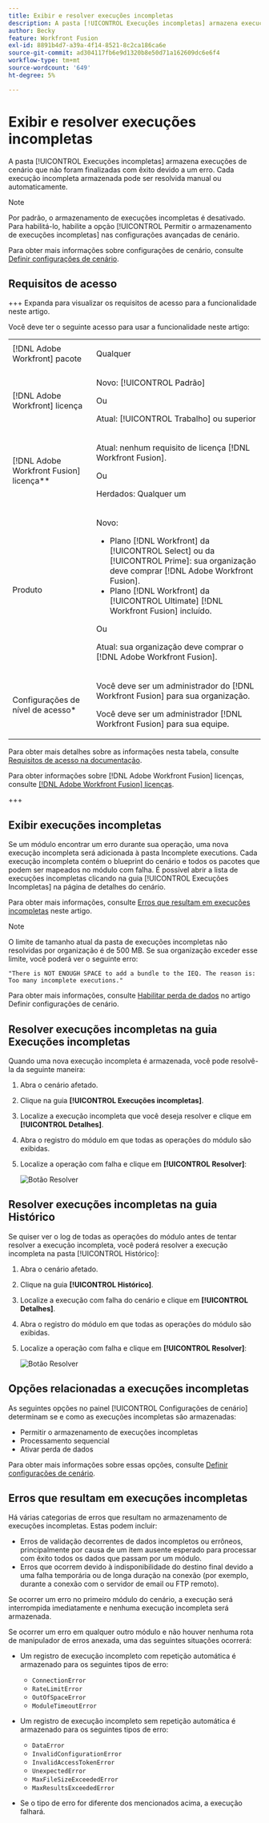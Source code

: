 ```yaml
---
title: Exibir e resolver execuções incompletas
description: A pasta [!UICONTROL Execuções incompletas] armazena execuções de cenário que não foram finalizadas com êxito devido a um erro. Cada execução incompleta armazenada pode ser resolvida manual ou automaticamente.
author: Becky
feature: Workfront Fusion
exl-id: 8891b4d7-a39a-4f14-8521-8c2ca186ca6e
source-git-commit: ad304117fb6e9d1320b8e50d71a162609dc6e6f4
workflow-type: tm+mt
source-wordcount: '649'
ht-degree: 5%

---
```


# Exibir e resolver execuções incompletas

A pasta [!UICONTROL Execuções incompletas] armazena execuções de cenário que não foram finalizadas com êxito devido a um erro. Cada execução incompleta armazenada pode ser resolvida manual ou automaticamente.

>[!NOTE]
>
>Por padrão, o armazenamento de execuções incompletas é desativado. Para habilitá-lo, habilite a opção [!UICONTROL Permitir o armazenamento de execuções incompletas] nas configurações avançadas de cenário.
>
>Para obter mais informações sobre configurações de cenário, consulte [Definir configurações de cenário](/help/workfront-fusion/create-scenarios/config-scenarios-settings/configure-scenario-settings.md).

## Requisitos de acesso

+++ Expanda para visualizar os requisitos de acesso para a funcionalidade neste artigo.

Você deve ter o seguinte acesso para usar a funcionalidade neste artigo:

<table style="table-layout:auto">
 <col> 
 <col> 
 <tbody> 
  <tr> 
   <td role="rowheader">[!DNL Adobe Workfront] pacote</td> 
   <td> <p>Qualquer</p> </td> 
  </tr> 
  <tr data-mc-conditions=""> 
   <td role="rowheader">[!DNL Adobe Workfront] licença</td> 
   <td> <p>Novo: [!UICONTROL Padrão]</p><p>Ou</p><p>Atual: [!UICONTROL Trabalho] ou superior</p> </td> 
  </tr> 
  <tr> 
   <td role="rowheader">[!DNL Adobe Workfront Fusion] licença**</td> 
   <td>
   <p>Atual: nenhum requisito de licença [!DNL Workfront Fusion].</p>
   <p>Ou</p>
   <p>Herdados: Qualquer um </p>
   </td> 
  </tr> 
  <tr> 
   <td role="rowheader">Produto</td> 
   <td>
   <p>Novo:</p> <ul><li>Plano [!DNL Workfront] da [!UICONTROL Select] ou da [!UICONTROL Prime]: sua organização deve comprar [!DNL Adobe Workfront Fusion].</li><li>Plano [!DNL Workfront] da [!UICONTROL Ultimate] [!DNL Workfront Fusion] incluído.</li></ul>
   <p>Ou</p>
   <p>Atual: sua organização deve comprar o [!DNL Adobe Workfront Fusion].</p>
   </td> 
  </tr>
  <tr data-mc-conditions=""> 
   <td role="rowheader">Configurações de nível de acesso*</td> 
   <td> 
     <p>Você deve ser um administrador do [!DNL Workfront Fusion] para sua organização.</p>
     <p>Você deve ser um administrador [!DNL Workfront Fusion] para sua equipe.</p>
   </td> 
  </tr> 
   </td> 
  </tr> 
 </tbody> 
</table>

Para obter mais detalhes sobre as informações nesta tabela, consulte [Requisitos de acesso na documentação](/help/workfront-fusion/references/licenses-and-roles/access-level-requirements-in-documentation.md).

Para obter informações sobre [!DNL Adobe Workfront Fusion] licenças, consulte [[!DNL Adobe Workfront Fusion] licenças](/help/workfront-fusion/set-up-and-manage-workfront-fusion/licensing-operations-overview/license-automation-vs-integration.md).

+++

## Exibir execuções incompletas

Se um módulo encontrar um erro durante sua operação, uma nova execução incompleta será adicionada à pasta Incomplete executions. Cada execução incompleta contém o blueprint do cenário e todos os pacotes que podem ser mapeados no módulo com falha. É possível abrir a lista de execuções incompletas clicando na guia [!UICONTROL Execuções Incompletas] na página de detalhes do cenário.

<!--

![Incomplete executions tab](assets/incomplete-executions-tab-350x102.png)

-->

Para obter mais informações, consulte [Erros que resultam em execuções incompletas](#errors-resulting-into-incomplete-executions) neste artigo.

>[!NOTE]
>
>O limite de tamanho atual da pasta de execuções incompletas não resolvidas por organização é de 500 MB. Se sua organização exceder esse limite, você poderá ver o seguinte erro:
>
>`"There is NOT ENOUGH SPACE to add a bundle to the IEQ. The reason is: Too many incomplete executions."`
>
>Para obter mais informações, consulte [Habilitar perda de dados](/help/workfront-fusion/create-scenarios/config-scenarios-settings/configure-scenario-settings.md#enable-data-loss) no artigo Definir configurações de cenário.


## Resolver execuções incompletas na guia Execuções incompletas

Quando uma nova execução incompleta é armazenada, você pode resolvê-la da seguinte maneira:

1. Abra o cenário afetado.
1. Clique na guia **[!UICONTROL Execuções incompletas]**.
1. Localize a execução incompleta que você deseja resolver e clique em **[!UICONTROL Detalhes]**.
1. Abra o registro do módulo em que todas as operações do módulo são exibidas.
1. Localize a operação com falha e clique em **[!UICONTROL Resolver]**:

   ![Botão Resolver](assets/resolve-btn-350x188.png)



## Resolver execuções incompletas na guia Histórico

Se quiser ver o log de todas as operações do módulo antes de tentar resolver a execução incompleta, você poderá resolver a execução incompleta na pasta [!UICONTROL Histórico]:

1. Abra o cenário afetado.
1. Clique na guia **[!UICONTROL Histórico]**.
1. Localize a execução com falha do cenário e clique em **[!UICONTROL Detalhes]**.
1. Abra o registro do módulo em que todas as operações do módulo são exibidas.
1. Localize a operação com falha e clique em **[!UICONTROL Resolver]**:

   ![Botão Resolver](assets/resolve-btn-350x188.png)

## Opções relacionadas a execuções incompletas

As seguintes opções no painel [!UICONTROL Configurações de cenário] determinam se e como as execuções incompletas são armazenadas:

* Permitir o armazenamento de execuções incompletas
* Processamento sequencial
* Ativar perda de dados

Para obter mais informações sobre essas opções, consulte [Definir configurações de cenário](/help/workfront-fusion/create-scenarios/config-scenarios-settings/configure-scenario-settings.md).

## Erros que resultam em execuções incompletas

Há várias categorias de erros que resultam no armazenamento de execuções incompletas. Estas podem incluir:

* Erros de validação decorrentes de dados incompletos ou errôneos, principalmente por causa de um item ausente esperado para processar com êxito todos os dados que passam por um módulo.
* Erros que ocorrem devido à indisponibilidade do destino final devido a uma falha temporária ou de longa duração na conexão (por exemplo, durante a conexão com o servidor de email ou FTP remoto).

Se ocorrer um erro no primeiro módulo do cenário, a execução será interrompida imediatamente e nenhuma execução incompleta será armazenada.

Se ocorrer um erro em qualquer outro módulo e não houver nenhuma rota de manipulador de erros anexada, uma das seguintes situações ocorrerá:

* Um registro de execução incompleto com repetição automática é armazenado para os seguintes tipos de erro:

   * `ConnectionError`
   * `RateLimitError`
   * `OutOfSpaceError`
   * `ModuleTimeoutError`

* Um registro de execução incompleto sem repetição automática é armazenado para os seguintes tipos de erro:

   * `DataError`
   * `InvalidConfigurationError`
   * `InvalidAccessTokenError`
   * `UnexpectedError`
   * `MaxFileSizeExceededError`
   * `MaxResultsExceededError`

* Se o tipo de erro for diferente dos mencionados acima, a execução falhará.
